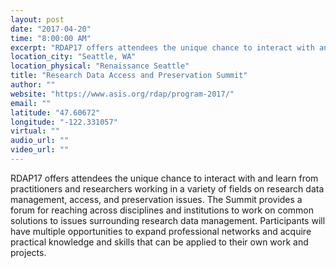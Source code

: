 ```yaml
---
layout: post
date: "2017-04-20"
time: "8:00:00 AM"
excerpt: "RDAP17 offers attendees the unique chance to interact with and learn from practitioners and researchers working in a variety of fields on ..."
location_city: "Seattle, WA"
location_physical: "Renaissance Seattle"
title: "Research Data Access and Preservation Summit"
author: ""
website: "https://www.asis.org/rdap/program-2017/"
email: ""
latitude: "47.60672"
longitude: "-122.331057"
virtual: ""
audio_url: ""
video_url: ""
---
```


RDAP17 offers attendees the unique chance to interact with and learn from practitioners and researchers working in a variety of fields on research data management, access, and preservation issues. The Summit provides a forum for reaching across disciplines and institutions to work on common solutions to issues surrounding research data management. Participants will have multiple opportunities to expand professional networks and acquire practical knowledge and skills that can be applied to their own work and projects.
